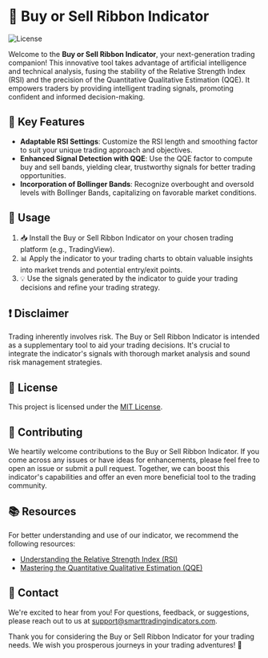 # 🚀 Buy or Sell Ribbon Indicator

![License](https://img.shields.io/badge/License-MIT-blue.svg)

Welcome to the **Buy or Sell Ribbon Indicator**, your next-generation trading companion! This innovative tool takes advantage of artificial intelligence and technical analysis, fusing the stability of the Relative Strength Index (RSI) and the precision of the Quantitative Qualitative Estimation (QQE). It empowers traders by providing intelligent trading signals, promoting confident and informed decision-making.

## 🎯 Key Features

- **Adaptable RSI Settings**: Customize the RSI length and smoothing factor to suit your unique trading approach and objectives.
- **Enhanced Signal Detection with QQE**: Use the QQE factor to compute buy and sell bands, yielding clear, trustworthy signals for better trading opportunities.
- **Incorporation of Bollinger Bands**: Recognize overbought and oversold levels with Bollinger Bands, capitalizing on favorable market conditions.

## 🔧 Usage

1. 📥 Install the Buy or Sell Ribbon Indicator on your chosen trading platform (e.g., TradingView).
2. 📊 Apply the indicator to your trading charts to obtain valuable insights into market trends and potential entry/exit points.
3. 💡 Use the signals generated by the indicator to guide your trading decisions and refine your trading strategy.

## ❗ Disclaimer

Trading inherently involves risk. The Buy or Sell Ribbon Indicator is intended as a supplementary tool to aid your trading decisions. It's crucial to integrate the indicator's signals with thorough market analysis and sound risk management strategies.

## 📜 License

This project is licensed under the [MIT License](LICENSE).

## 🤝 Contributing

We heartily welcome contributions to the Buy or Sell Ribbon Indicator. If you come across any issues or have ideas for enhancements, please feel free to open an issue or submit a pull request. Together, we can boost this indicator's capabilities and offer an even more beneficial tool to the trading community.

## 📚 Resources

For better understanding and use of our indicator, we recommend the following resources:

- [Understanding the Relative Strength Index (RSI)](https://www.investopedia.com/terms/r/rsi.asp)
- [Mastering the Quantitative Qualitative Estimation (QQE)](https://www.mql5.com/en/code)

## 💼 Contact

We're excited to hear from you! For questions, feedback, or suggestions, please reach out to us at [support@smarttradingindicators.com](mailto:support@smarttradingindicators.com).

Thank you for considering the Buy or Sell Ribbon Indicator for your trading needs. We wish you prosperous journeys in your trading adventures! 🎉
